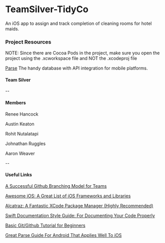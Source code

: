 # TeamSilver-TidyCo
An iOS app to assign and track completion of cleaning rooms for hotel maids.

### Project Resources

NOTE: Since there are Cocoa Pods in the project, make sure you open the project
using the .xcworkspace file and NOT the .xcodeproj file

[Parse](www.parse.com)
The handy database with API integration for mobile platforms.

#### Team Silver
--
#### Members 
Renee Hancock

Austin Keaton

Rohit Nutalatapi

Johnathan Ruggles

Aaron Weaver

--
#### Useful Links
[A Successful Github Branching Model for Teams](http://nvie.com/posts/a-successful-git-branching-model/)

[Awesome iOS: A Great List of iOS Frameworks and Libraries](https://github.com/vsouza/awesome-ios)

[Alcatraz: A Fantastic XCode Package Manager (Highly Recommended)](http://alcatraz.io/)

[Swift Documentation Style Guide: For Documenting Your Code Properly](http://nshipster.com/swift-documentation/)

[Basic Git/Github Tutorial for Beginners](https://try.github.io/levels/1/challenges/1)

[Great Parse Guide For Android That Applies Well To iOS](https://guides.codepath.com/android/Building-Data-driven-Apps-with-Parse)
